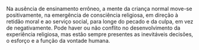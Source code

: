﻿Na ausência de ensinamento errôneo, a mente da criança normal move-se positivamente, na emergência de consciência religiosa, em direção à retidão moral e ao serviço social, para longe do pecado e da culpa, em vez de negativamente. Pode haver ou não conflito no desenvolvimento da experiência religiosa, mas estão sempre presentes as inevitáveis decisões, o esforço e a função da vontade humana.
